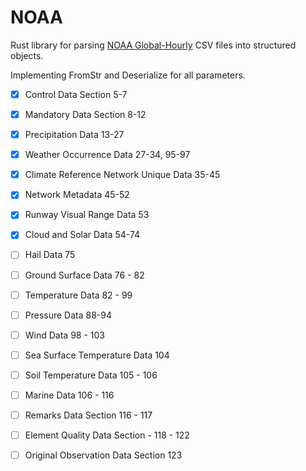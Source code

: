 # NOAA

Rust library for parsing [NOAA Global-Hourly](https://www.ncei.noaa.gov/data/global-hourly/) CSV files into structured objects.

Implementing FromStr and Deserialize for all parameters. 

- [X] Control Data Section 5-7
- [X] Mandatory Data Section 8-12
- [X] Precipitation Data 13-27
- [X] Weather Occurrence Data 27-34, 95-97
- [X] Climate Reference Network Unique Data 35-45
- [X] Network Metadata 45-52
- [X] Runway Visual Range Data 53
- [X] Cloud and Solar Data 54-74
- [ ] Hail Data 75
- [ ] Ground Surface Data 76 - 82
- [ ] Temperature Data  82 - 99
- [ ] Pressure Data 88-94
- [ ] Wind Data 98 - 103
- [ ] Sea Surface Temperature Data 104
- [ ] Soil Temperature Data 105 - 106
- [ ] Marine Data 106 - 116
- [ ] Remarks Data Section 116 - 117
- [ ] Element Quality Data Section - 118 - 122
- [ ] Original Observation Data Section 123



